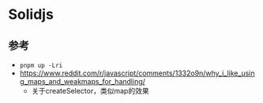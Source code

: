 # Solidjs 

## 参考

* `pnpm up -Lri`
* https://www.reddit.com/r/javascript/comments/1332o9n/why_i_like_using_maps_and_weakmaps_for_handling/
    * 关于createSelector，类似map的效果